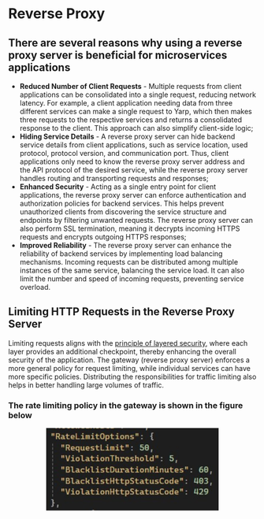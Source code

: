 # Reverse Proxy

## There are several reasons why using a reverse proxy server is beneficial for microservices applications

* **Reduced Number of Client Requests** - Multiple requests from client applications can be consolidated into a single request, reducing network latency.
  For example, a client application needing data from three different services can make a single request to Yarp, which then makes three requests to the respective services and returns a consolidated response
  to the client. This approach can also simplify client-side logic;
* **Hiding Service Details** - A reverse proxy server can hide backend service details from client applications, such as service location, used protocol, protocol version, and communication port.
  Thus, client applications only need to know the reverse proxy server address and the API protocol of the desired service, while the reverse proxy server handles routing and transporting requests and responses;
* **Enhanced Security** - Acting as a single entry point for client applications, the reverse proxy server can enforce authentication and authorization policies for backend services.
  This helps prevent unauthorized clients from discovering the service structure and endpoints by filtering unwanted requests. The reverse proxy server can also perform SSL termination, meaning it decrypts
  incoming HTTPS requests and encrypts outgoing HTTPS responses;
* **Improved Reliability** - The reverse proxy server can enhance the reliability of backend services by implementing load balancing mechanisms.
  Incoming requests can be distributed among multiple instances of the same service, balancing the service load. It can also limit the number and speed of incoming requests, preventing service overload.

## Limiting HTTP Requests in the Reverse Proxy Server

Limiting requests aligns with the [principle of layered security](https://www.cloudflare.com/learning/security/glossary/what-is-defense-in-depth/), where each layer provides an additional checkpoint, thereby enhancing the overall security of the application. The gateway (reverse proxy server) enforces a more general policy for request limiting, while individual services can have more specific policies. Distributing the responsibilities for traffic limiting also helps in better handling large volumes of traffic.

### The rate limiting policy in the gateway is shown in the figure below

<p align="center">
    <img src="https://raw.githubusercontent.com/JivkoSp/Drahten/master/Assets/YarpPolicy.PNG" alt="Logo" width="350">
</p>
